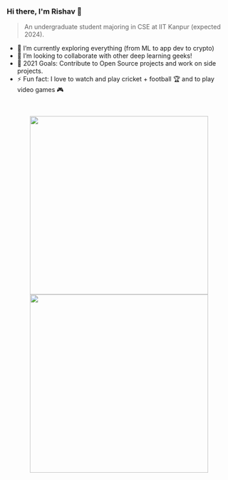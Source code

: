 ### Hi there, I'm Rishav 👋

>An undergraduate student majoring in CSE at IIT Kanpur (expected 2024).

- 🌱 I’m currently exploring everything (from ML to app dev to crypto)
- 👯 I’m looking to collaborate with other deep learning geeks!
- 🥅 2021 Goals: Contribute to Open Source projects and work on side projects.
- ⚡ Fun fact: I love to watch and play cricket + football 🏆 and to play video games 🎮

<br />

<!-- ### Languages and Tools:

<img align="left" alt="Visual Studio Code" width="26px" src="https://raw.githubusercontent.com/github/explore/80688e429a7d4ef2fca1e82350fe8e3517d3494d/topics/visual-studio-code/visual-studio-code.png" />
<img align="left" alt="HTML5" width="26px" src="https://raw.githubusercontent.com/github/explore/80688e429a7d4ef2fca1e82350fe8e3517d3494d/topics/html/html.png" />
<img align="left" alt="CSS3" width="26px" src="https://raw.githubusercontent.com/github/explore/80688e429a7d4ef2fca1e82350fe8e3517d3494d/topics/css/css.png" />
<img align="left" alt="Git" width="26px" src="https://raw.githubusercontent.com/github/explore/80688e429a7d4ef2fca1e82350fe8e3517d3494d/topics/git/git.png" />
<img align="left" alt="GitHub" width="26px" src="https://raw.githubusercontent.com/github/explore/78df643247d429f6cc873026c0622819ad797942/topics/github/github.png" />
<img align="left" alt="Terminal" width="26px" src="https://raw.githubusercontent.com/github/explore/80688e429a7d4ef2fca1e82350fe8e3517d3494d/topics/terminal/terminal.png" /> -->


<p align = "center">
  <img src = "https://github-readme-stats.vercel.app/api?username=ris27hav&show_icons=true&theme=bear" width = 400>
  <img src = "https://github-readme-streak-stats.herokuapp.com?user=ris27hav&theme=dark&hide_border=true" width = 400>
</p>
